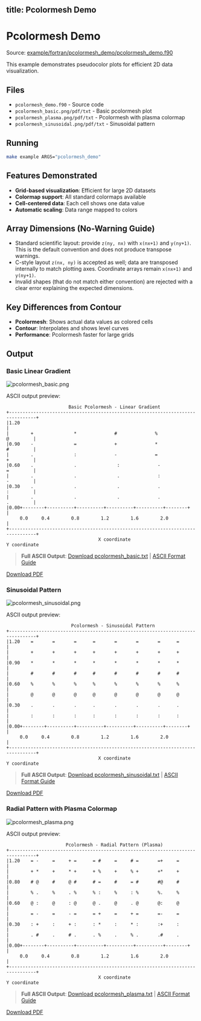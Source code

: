 title: Pcolormesh Demo
---

# Pcolormesh Demo

Source: [example/fortran/pcolormesh_demo/pcolormesh_demo.f90](../../example/fortran/pcolormesh_demo/pcolormesh_demo.f90)

This example demonstrates pseudocolor plots for efficient 2D data visualization.

## Files

- `pcolormesh_demo.f90` - Source code
- `pcolormesh_basic.png/pdf/txt` - Basic pcolormesh plot
- `pcolormesh_plasma.png/pdf/txt` - Pcolormesh with plasma colormap
- `pcolormesh_sinusoidal.png/pdf/txt` - Sinusoidal pattern

## Running

```bash
make example ARGS="pcolormesh_demo"
```

## Features Demonstrated

- **Grid-based visualization**: Efficient for large 2D datasets
- **Colormap support**: All standard colormaps available
- **Cell-centered data**: Each cell shows one data value
- **Automatic scaling**: Data range mapped to colors

## Array Dimensions (No-Warning Guide)

- Standard scientific layout: provide `z(ny, nx)` with `x(nx+1)` and `y(ny+1)`.
  This is the default convention and does not produce transpose warnings.
- C-style layout `z(nx, ny)` is accepted as well; data are transposed internally
  to match plotting axes. Coordinate arrays remain `x(nx+1)` and `y(ny+1)`.
- Invalid shapes (that do not match either convention) are rejected with a clear
  error explaining the expected dimensions.

## Key Differences from Contour

- **Pcolormesh**: Shows actual data values as colored cells
- **Contour**: Interpolates and shows level curves
- **Performance**: Pcolormesh faster for large grids

## Output

### Basic Linear Gradient

![pcolormesh_basic.png](../../output/example/fortran/pcolormesh_demo/pcolormesh_basic.png)

ASCII output preview:
```
                       Basic Pcolormesh - Linear Gradient
+--------------------------------------------------------------------------------+
|1.20                                                                            |
|        +               *              #              %               @         |
|0.90    -               =              +              *               #         |
|        .               :              -              =               +         |
|0.60    .               .               :              -               =         |
|        .               .               .              :               -         |
|0.30    .               .               .              .               :         |
|        .               .               .              .               .         |
|0.00+--------+----------+----------+----------+----------+--------+            |
     0.0     0.4        0.8        1.2        1.6        2.0                   |
+--------------------------------------------------------------------------------+
                                  X coordinate
Y coordinate
```

> **Full ASCII Output**: [Download pcolormesh_basic.txt](../../output/example/fortran/pcolormesh_demo/pcolormesh_basic.txt) | [ASCII Format Guide](../ascii_output_format.md)

[Download PDF](../../output/example/fortran/pcolormesh_demo/pcolormesh_basic.pdf)

### Sinusoidal Pattern

![pcolormesh_sinusoidal.png](../../output/example/fortran/pcolormesh_demo/pcolormesh_sinusoidal.png)

ASCII output preview:
```
                        Pcolormesh - Sinusoidal Pattern
+--------------------------------------------------------------------------------+
|1.20    =       =       =      =       =       =       =      =                |
|        +       +       +      +       +       +       +      +                |
|0.90    *       *       *      *       *       *       *      *                |
|        #       #       #      #       #       #       #      #                |
|0.60    %       %       %      %       %       %       %      %                |
|        @       @       @      @       @       @       @      @                |
|0.30    .       .       .      .       .       .       .      .                |
|        :       :       :      :       :       :       :      :                |
|0.00+--------+----------+----------+----------+----------+--------+            |
     0.0     0.4        0.8        1.2        1.6        2.0                   |
+--------------------------------------------------------------------------------+
                                  X coordinate
Y coordinate
```

> **Full ASCII Output**: [Download pcolormesh_sinusoidal.txt](../../output/example/fortran/pcolormesh_demo/pcolormesh_sinusoidal.txt) | [ASCII Format Guide](../ascii_output_format.md)

[Download PDF](../../output/example/fortran/pcolormesh_demo/pcolormesh_sinusoidal.pdf)

### Radial Pattern with Plasma Colormap

![pcolormesh_plasma.png](../../output/example/fortran/pcolormesh_demo/pcolormesh_plasma.png)

ASCII output preview:
```
                      Pcolormesh - Radial Pattern (Plasma)
+--------------------------------------------------------------------------------+
|1.20    = -     =     + =      = #     =     # =       =+     =                |
|        + *     +     * +      + %     +     % +       +*     +                |
|0.80    # @     #     @ #      # =     #     = #       #@     #                |
|        % .     %     . %      % :     %     : %       %.     %                |
|0.60    @ :     @     : @      @ .     @     . @       @:     @                |
|        = -     =     - =      = +     =     + =       =-     =                |
|0.30    : +     :     + :      : *     :     * :       :+     :                |
|        . #     .     # .      . %     .     % .       .#     .                |
|0.00+--------+----------+----------+----------+----------+--------+            |
     0.0     0.4        0.8        1.2        1.6        2.0                   |
+--------------------------------------------------------------------------------+
                                  X coordinate
Y coordinate
```

> **Full ASCII Output**: [Download pcolormesh_plasma.txt](../../output/example/fortran/pcolormesh_demo/pcolormesh_plasma.txt) | [ASCII Format Guide](../ascii_output_format.md)

[Download PDF](../../output/example/fortran/pcolormesh_demo/pcolormesh_plasma.pdf)
